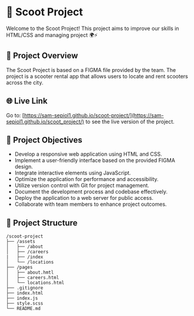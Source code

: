 # 🛴 Scoot Project

Welcome to the Scoot Project! This project aims to improve our skills in HTML/CSS and managing project 🌍⚡

## 🚀 Project Overview

The Scoot Project is based on a FIGMA file provided by the team. The project is a scooter rental app that allows users to locate and rent scooters across the city.

## 🌐 Live Link

Go to: [https://sam-sepiol1.github.io/scoot-project/](https://sam-sepiol1.github.io/scoot_project/) to see the live version of the project.


## 🎯 Project Objectives
- Develop a responsive web application using HTML and CSS.
- Implement a user-friendly interface based on the provided FIGMA design.
- Integrate interactive elements using JavaScript.
- Optimize the application for performance and accessibility.
- Utilize version control with Git for project management.
- Document the development process and codebase effectively.
- Deploy the application to a web server for public access.
- Collaborate with team members to enhance project outcomes.

## 📂 Project Structure
```
/scoot-project
├── /assets
│   ├── /about
│   ├── /careers
|   ├── /index
│   └── /locations
├── /pages
│   ├── about.hmtl
│   ├── careers.html
│   └── locations.html
├── .gitignore
├── index.html
├── index.js
├── style.scss
└── README.md
```


